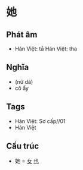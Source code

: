 # 她

## Phát âm
* Hán Việt: tā Hán Việt: tha

## Nghĩa
* (nữ dã)
* cô ấy

## Tags
* Hán Việt: Sơ cấp//01
* Hán Việt

## Cấu trúc
* 她 = [女](女.md) [也](也.md)

<script>window.HANZI_FIELD='她';</script>